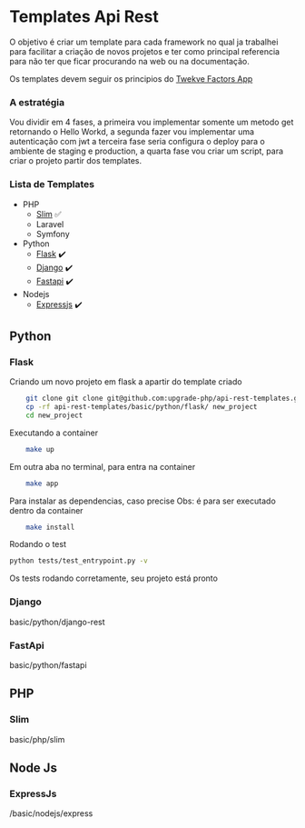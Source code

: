 # Templates Api Rest

O objetivo é criar um template para cada framework no qual ja trabalhei para facilitar a criação de novos projetos e ter como principal referencia para não ter que ficar procurando na web ou na documentação.

Os templates devem seguir os principios do [Twekve Factors App](https://12factor.net/pt_br/)

### A estratégia
Vou dividir em 4 fases, a primeira vou implementar somente um metodo get retornando o Hello Workd, a segunda fazer vou implementar uma autenticação com jwt
a terceira fase seria configura o deploy para o ambiente de staging e production, a quarta fase vou criar um script, para criar o projeto partir dos templates.

### Lista de Templates
* PHP
    * [Slim](#slim) :white_check_mark:
    * Laravel
    * Symfony
* Python
    * [Flask](#flask) ✔️
    * [Django](#django) ✔️
    * [Fastapi](#fastapi) ✔️
* Nodejs
   * [Expressjs](#expressjs) ✔️

## Python

### Flask
Criando um novo projeto em flask a apartir do template criado

```bash
    git clone git clone git@github.com:upgrade-php/api-rest-templates.git
    cp -rf api-rest-templates/basic/python/flask/ new_project
    cd new_project
```
Executando a container
```bash
    make up
```
Em outra aba no terminal, para entra na container
```bash
    make app
```
Para instalar as dependencias, caso precise
Obs: é para ser executado dentro da container
```bash
    make install
```
Rodando o test
````bash
python tests/test_entrypoint.py -v
````
Os tests rodando corretamente, seu projeto está pronto


### Django
basic/python/django-rest

### FastApi
basic/python/fastapi

## PHP

### Slim
basic/php/slim

## Node Js

### ExpressJs
/basic/nodejs/express
